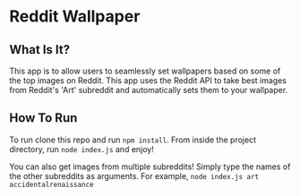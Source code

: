# Reddit Wallpaper

## What Is It?

This app is to allow users to seamlessly set wallpapers based on some of the top images on Reddit. This app uses the Reddit API to take best images from Reddit's 'Art' subreddit and automatically sets them to your wallpaper.

## How To Run

To run clone this repo and run `npm install`. From inside the project directory, run `node index.js` and enjoy!

You can also get images from multiple subreddits! Simply type the names of the other subreddits as arguments. For example, `node index.js art accidentalrenaissance`